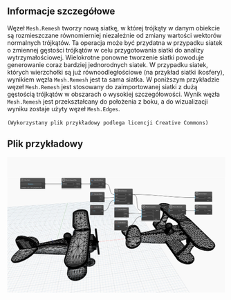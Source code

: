 ## Informacje szczegółowe
Węzeł `Mesh.Remesh` tworzy nową siatkę, w której trójkąty w danym obiekcie są rozmieszczane równomierniej niezależnie od zmiany wartości wektorów normalnych trójkątów. Ta operacja może być przydatna w przypadku siatek o zmiennej gęstości trójkątów w celu przygotowania siatki do analizy wytrzymałościowej. Wielokrotne ponowne tworzenie siatki powoduje generowanie coraz bardziej jednorodnych siatek. W przypadku siatek, których wierzchołki są już równoodległościowe (na przykład siatki ikosfery), wynikiem węzła `Mesh.Remesh` jest ta sama siatka.
W poniższym przykładzie węzeł `Mesh.Remesh` jest stosowany do zaimportowanej siatki z dużą gęstością trójkątów w obszarach o wysokiej szczegółowości. Wynik węzła `Mesh.Remesh` jest przekształcany do położenia z boku, a do wizualizacji wyniku zostaje użyty węzeł `Mesh.Edges`.

`(Wykorzystany plik przykładowy podlega licencji Creative Commons)`

## Plik przykładowy

![Example](./Autodesk.DesignScript.Geometry.Mesh.Remesh_img.jpg)
